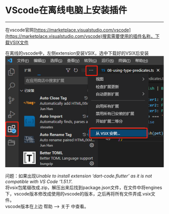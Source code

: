# VScode在离线电脑上安装插件
---  
在vscode官网[https://marketplace.visualstudio.com/vscode](https://marketplace.visualstudio.com/vscode)搜索需要使用的插件名称，下载VSIX文件  

在离线的vscode中，左侧extension安装VSIX，选中下载好的VSIX后安装
![](img/z3.png)

问题：如果出现*Unable to install extension ‘dart-code.flutter’ as it is not compatible with VS Code ‘1.51.1’.*  
将vsix包尾缀改成.zip，解压出来后找到package.json文件，在文件中将engines下，vscode版本修改成使用的vscode的版本，之后再将所有文件弄成.vsix文件。  
vscode版本在上边 帮助 --> 关于 中查看。